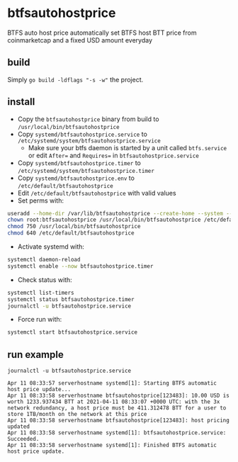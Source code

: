 # btfsautohostprice
BTFS auto host price automatically set BTFS host BTT price from coinmarketcap and a fixed USD amount everyday

## build

Simply `go build -ldflags "-s -w"` the project.

## install

* Copy the `btfsautohostprice` binary from build to `/usr/local/bin/btfsautohostprice`
* Copy `systemd/btfsautohostprice.service` to `/etc/systemd/system/btfsautohostprice.service`
    * Make sure your btfs daemon is started by a unit called `btfs.service` or edit `After=` and `Requires=` in `btfsautohostprice.service`
* Copy `systemd/btfsautohostprice.timer` to `/etc/systemd/system/btfsautohostprice.timer`
* Copy `systemd/btfsautohostprice.env` to `/etc/default/btfsautohostprice`
* Edit `/etc/default/btfsautohostprice` with valid values
* Set perms with:

```bash
useradd --home-dir /var/lib/btfsautohostprice --create-home --system --shell /usr/sbin/nologin btfsautohostprice
chown root:btfsautohostprice /usr/local/bin/btfsautohostprice /etc/default/btfsautohostprice
chmod 750 /usr/local/bin/btfsautohostprice
chmod 640 /etc/default/btfsautohostprice
```

* Activate systemd with:

```bash
systemctl daemon-reload
systemctl enable --now btfsautohostprice.timer
```

* Check status with:

```bash
systemctl list-timers
systemctl status btfsautohostprice.timer
journalctl -u btfsautohostprice.service
```

* Force run with:

```bash
systemctl start btfsautohostprice.service
```

## run example

`journalctl -u btfsautohostprice.service`
```
Apr 11 08:33:57 serverhostname systemd[1]: Starting BTFS automatic host price update...
Apr 11 08:33:58 serverhostname btfsautohostprice[123483]: 10.00 USD is worth 1233.937434 BTT at 2021-04-11 08:33:07 +0000 UTC: with the 3x network redundancy, a host price must be 411.312478 BTT for a user to store 1TB/month on the network at this price
Apr 11 08:33:58 serverhostname btfsautohostprice[123483]: host pricing updated
Apr 11 08:33:58 serverhostname systemd[1]: btfsautohostprice.service: Succeeded.
Apr 11 08:33:58 serverhostname systemd[1]: Finished BTFS automatic host price update.
```